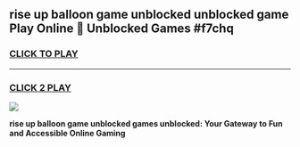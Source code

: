 
## rise up balloon game unblocked unblocked game Play Online 👋 Unblocked Games #f7chq
<h3>
<a href="https://premium.freeplayer.one?title=rise_up_balloon_game_unblocked&ref=21F">CLICK TO PLAY</a></h3>
<hr>

<h3>
<a href="https://premium.freeplayer.one?title=rise_up_balloon_game_unblocked&ref=21F">CLICK 2 PLAY</a>
  
</h3>

<a href="https://premium.freeplayer.one?title=rise_up_balloon_game_unblocked&ref=21F/"><img src="https://clearcache.store/games.png"></a>


**rise up balloon game unblocked games unblocked: Your Gateway to Fun and Accessible Online Gaming**
